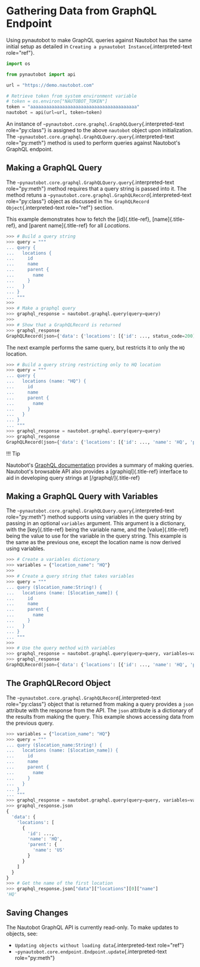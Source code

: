 # Gathering Data from GraphQL Endpoint

Using pynautobot to make GraphQL queries against Nautobot has the same
initial setup as detailed in
`Creating a pynautobot Instance`{.interpreted-text role="ref"}.

```python
import os

from pynautobot import api

url = "https://demo.nautobot.com"

# Retrieve token from system environment variable
# token = os.environ["NAUTOBOT_TOKEN"]
token = "aaaaaaaaaaaaaaaaaaaaaaaaaaaaaaaaaaaaaaaa"
nautobot = api(url=url, token=token)
```

An instance of `~pynautobot.core.graphql.GraphQLQuery`{.interpreted-text
role="py:class"} is assigned to the above `nautobot` object upon
initialization. The
`~pynautobot.core.graphql.GraphQLQuery.query`{.interpreted-text
role="py:meth"} method is used to perform queries against Nautobot\'s
GraphQL endpoint.

## Making a GraphQL Query

The `~pynautobot.core.graphql.GraphQLQuery.query`{.interpreted-text
role="py:meth"} method requires that a query string is passed into it.
The method retuns a
`~pynautobot.core.graphql.GraphQLRecord`{.interpreted-text
role="py:class"} object as discussed in
`The GraphQLRecord Object`{.interpreted-text role="ref"} section.

This example demonstrates how to fetch the [id]{.title-ref},
[name]{.title-ref}, and [parent name]{.title-ref} for all *Locations*.

```python
>>> # Build a query string
>>> query = """
... query {
...   locations {
...     id
...     name
...     parent {
...       name
...     }
...   }
... }
... """
>>>
>>> # Make a graphql query
>>> graphql_response = nautobot.graphql.query(query=query)
>>>
>>> # Show that a GraphQLRecord is returned
>>> graphql_response
GraphQLRecord(json={'data': {'locations': [{'id': ..., status_code=200)
```

The next example performs the same query, but restricts it to only the
`HQ` location.

```python
>>> # Build a query string restricting only to HQ location
>>> query = """
... query {
...   locations (name: "HQ") {
...     id
...     name
...     parent {
...       name
...     }
...   }
... }
... """
>>> graphql_response = nautobot.graphql.query(query=query)
>>> graphql_response
GraphQLRecord(json={'data': {'locations': [{'id': ..., 'name': 'HQ', 'parent': {'name': 'US'}}]}}, status_code=200)
```

!!! Tip

  Nautobot\'s [GraphQL documentation](https://docs.nautobot.com/projects/core/en/stable/user-guide/platform-functionality/graphql/) provides a summary of making queries.
  Nautobot\'s browsable API also provides a [graphiql]{.title-ref} interface to aid in developing query strings at [/graphql/]{.title-ref}


## Making a GraphQL Query with Variables

The `~pynautobot.core.graphql.GraphQLQuery.query`{.interpreted-text
role="py:meth"} method supports using variables in the query string by
passing in an optional `variables` argument. This argument is a
dictionary, with the [key]{.title-ref} being the variable name, and the
[value]{.title-ref} being the value to use for the variable in the query
string. This example is the same as the previous one, except the
location name is now derived using variables.

```python
>>> # Create a variables dictionary
>>> variables = {"location_name": "HQ"}
>>>
>>> # Create a query string that takes variables
>>> query = """
... query ($location_name:String!) {
...   locations (name: [$location_name]) {
...     id
...     name
...     parent {
...       name
...     }
...   }
... }
... """
>>>
>>> # Use the query method with variables
>>> graphql_response = nautobot.graphql.query(query=query, variables=variables)
>>> graphql_response
GraphQLRecord(json={'data': {'locations': [{'id': ..., 'name': 'HQ', 'parent': {'name': 'US'}}]}}, status_code=200)
```

## The GraphQLRecord Object

The `~pynautobot.core.graphql.GraphQLRecord`{.interpreted-text
role="py:class"} object that is returned from making a query provides a
`json` attribute with the response from the API. The `json` attribute is
a dictionary of the results from making the query. This example shows
accessing data from the previous query.

```python
>>> variables = {"location_name": "HQ"}
>>> query = """
... query ($location_name:String!) {
...   locations (name: [$location_name]) {
...     id
...     name
...     parent {
...       name
...     }
...   }
... }
... """
>>> graphql_response = nautobot.graphql.query(query=query, variables=variables)
>>> graphql_response.json
{
  'data': {
    'locations': [
      {
        'id': ...,
        'name': 'HQ',
        'parent': {
          'name': 'US'
        }
      }
    ]
  }
}
>>> # Get the name of the first location
>>> graphql_response.json["data"]["locations"][0]["name"]
'HQ'
```

## Saving Changes

The Nautobot GraphQL API is currently read-only. To make updates to
objects, see:

-   `Updating objects without loading data`{.interpreted-text
    role="ref"}
-   `~pynautobot.core.endpoint.Endpoint.update`{.interpreted-text
    role="py:meth"}
